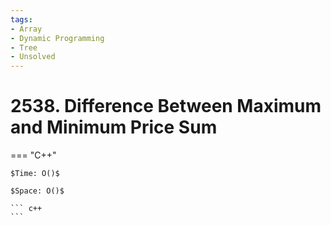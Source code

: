 ```yaml
---
tags:
- Array
- Dynamic Programming
- Tree
- Unsolved
---
```



# 2538. Difference Between Maximum and Minimum Price Sum

=== "C++"

    $Time: O()$

    $Space: O()$

    ``` c++
    ```